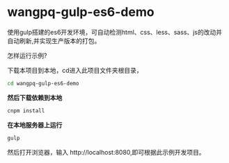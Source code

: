 # wangpq-gulp-es6-demo
使用gulp搭建的es6开发环境，可自动检测html、css、less、sass、js的改动并自动刷新,并实现生产版本的打包。

怎样运行示例?

下载本项目到本地，cd进入此项目文件夹根目录，
```bash
cd wangpq-gulp-es6-demo
```

**然后下载依赖到本地**
```bash
cnpm install  
```

**在本地服务器上运行**
```bash
gulp
```
然后打开浏览器，输入 http://localhost:8080,即可根据此示例开发项目。

